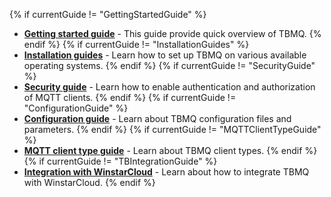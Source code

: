 {% if currentGuide != "GettingStartedGuide" %}
- [**Getting started guide**](/docs/mqtt-broker/getting-started/) - This guide provide quick overview of TBMQ.
{% endif %}
{% if currentGuide != "InstallationGuides" %}
- [**Installation guides**](/docs/mqtt-broker/install/installation-options/) - Learn how to set up TBMQ on various available operating systems.
{% endif %}
{% if currentGuide != "SecurityGuide" %}
- [**Security guide**](/docs/mqtt-broker/security/) - Learn how to enable authentication and authorization of MQTT clients.
{% endif %}
{% if currentGuide != "ConfigurationGuide" %}
- [**Configuration guide**](/docs/mqtt-broker/install/config/) - Learn about TBMQ configuration files and parameters.
{% endif %}
{% if currentGuide != "MQTTClientTypeGuide" %}
- [**MQTT client type guide**](/docs/mqtt-broker/user-guide/mqtt-client-type/) - Learn about TBMQ client types.
{% endif %}
{% if currentGuide != "TBIntegrationGuide" %}
- [**Integration with WinstarCloud**](/docs/mqtt-broker/user-guide/integrations/how-to-connect-winstarcloud-to-tbmq/) - Learn about how to integrate TBMQ with WinstarCloud.
{% endif %}